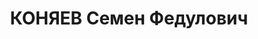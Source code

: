 ---
title: КОНЯЕВ Семен Федулович
description: "Род. в 1888, Московская обл., г. Коломна, русский, обр.: среднее, б/п.\
  \ Проживал: Москва, Казарменный пер., д. 8, кв. 57. Зам. начальника сектора сбыта\
  \ Главмаслопрома Наркомата пищевой промышленности СССР \n  Арестован 29.07.1937.\
  \ Обв. в участии в террористической шпионско-повстанческой организации. Приговор:\
  \ ВК ВС СССР, 28.11.1937 – ВМН. Расстрелян 28.11.1937, г.Москва. \n  Реабилитирован\
  \ ВК ВС СССР июль 1958"
---